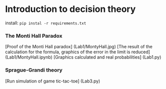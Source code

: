 # Introduction to decision theory
install: ```pip instal -r requirements.txt```
### The Monti Hall Paradox
[Proof of the Monti Hall paradox] (Lab1/MontyHall.jpg)
[The result of the calculation for the formula, graphics of the error in the limit is reduced] (Lab1/MontyHall.ipynb)
[Graphics calculated and real probabilities] (Lab1.py)
### Sprague-Grandi theory
[Run simulation of game tic-tac-toe] (Lab3.py)